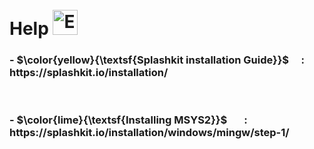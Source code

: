 <br>
<br>

# Help <img src="https://raw.githubusercontent.com/Tarikul-Islam-Anik/Telegram-Animated-Emojis/main/Symbols/Exclamation%20Mark.webp" alt="Exclamation Mark" width="40" height="40" />


<h3 align="left"> - $\color{yellow}{\textsf{Splashkit installation Guide}}$ &nbsp &nbsp : &nbsp https://splashkit.io/installation/ </h3>  <br>


<h3 align="left"> - $\color{lime}{\textsf{Installing MSYS2}}$  &nbsp &nbsp &nbsp : &nbsp  https://splashkit.io/installation/windows/mingw/step-1/</h3> <br>

